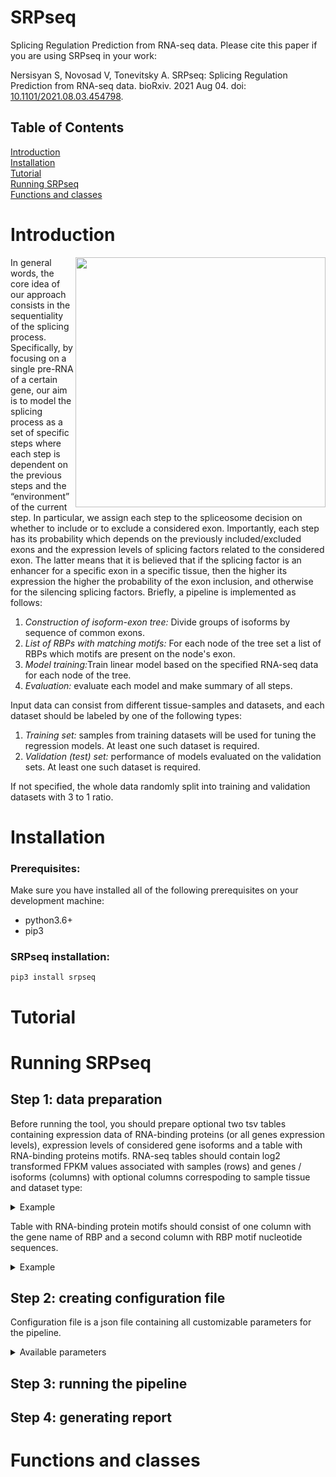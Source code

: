 # SRPseq

Splicing Regulation Prediction from RNA-seq data. Please cite this paper if you are using SRPseq in your work:

Nersisyan S, Novosad V, Tonevitsky A. SRPseq: Splicing Regulation Prediction from RNA-seq data. bioRxiv. 2021 Aug 04. doi: [10.1101/2021.08.03.454798](https://doi.org/10.1101/2021.08.03.454798).


## Table of Contents  
[Introduction](#introduction)  
[Installation](#installation)  
[Tutorial](#tutorial)  
[Running SRPseq](#running-srpseq)  
[Functions and classes](#functions-and-classes)  

# Introduction
<img align="right" width="400px" src="https://github.com/NovosadVictor/SRPseq/blob/dev/static/flowchart.png?raw=true">
<div>
<p>In general words, the core idea of our approach consists in the sequentiality of the splicing process. Specifically, by focusing on a single pre-RNA of a certain gene, our aim is to model the splicing process as a set of specific steps where each step is dependent on the previous steps and the “environment” of the current step. In particular, we assign each step to the spliceosome decision on whether to include or to exclude a considered exon. Importantly, each step has its probability which depends on the previously included/excluded exons and the expression levels of splicing factors related to the considered exon. The latter means that it is believed that if the splicing factor is an enhancer for a specific exon in a specific tissue, then the higher its expression the higher the probability of the exon inclusion, and otherwise for the silencing splicing factors. Briefly, a pipeline is implemented as follows:</p>
<ol>
  <li><i>Construction of isoform-exon tree:</i> Divide groups of isoforms by sequence of common exons.</li>
  <li><i>List of RBPs with matching motifs:</i> For each node of the tree set a list of RBPs which motifs are present on the node's exon.</li>
  <li><i>Model training:</i>Train linear model based on the specified RNA-seq data for each node of the tree.</li>
  <li><i>Evaluation:</i> evaluate each model and make summary of all steps.</li>
</ol>

Input data can consist from different tissue-samples and datasets, and each dataset should be labeled by one of the following types:
<ol>
<li><i>Training set:</i> samples from training datasets will be used for tuning the regression models. At least one such dataset is required.</li>
<li><i>Validation (test) set:</i> performance of models evaluated on the validation sets. At least one such dataset is required.</li>
</ol>

If not specified, the whole data randomly split into training and validation datasets with 3 to 1 ratio.

</div>

# Installation

### Prerequisites:
Make sure you have installed all of the following prerequisites on your development machine:
  - python3.6+  
  - pip3


### SRPseq installation:  
`pip3 install srpseq`

# Tutorial


# Running SRPseq

## Step 1: data preparation

Before running the tool, you should prepare optional two tsv tables containing expression data of RNA-binding proteins (or all genes expression levels), expression levels of considered gene isoforms and a table with RNA-binding proteins motifs. RNA-seq tables should contain log2 transformed FPKM values associated with samples (rows) and genes / isoforms (columns) with optional columns correspoding to sample tissue and dataset type:

<details>
  <summary>Example</summary>
  
  |            | ESRP1     | QKI       | [Tissue]  | [Dataset.Type] |
  | ---------- | --------- | --------- | --------- | --------       |
  | Sample 1   | 17.17     | 365.1     | TCGA-COAD | Training       |
  | Sample 2   | 56.99     | 123.9     | TCGA-COAD | Validation     |
  | ...        |           |           |           |                |
  | Sample 98  | 22.22     | 123.4     | TCGA-BRCA | Training       |
  | Sample 99  | 23.23     | 567.8     | TCGA-BRCA | Training       |
  | ...        |           |           | | |
  | Sample 511 | 10.82     | 665.8     | TCGA-READ | Validation     |
  | Sample 512 | 11.11     | 200.2     | TCGA-READ | Validation     |
</details>


Table with RNA-binding protein motifs should consist of one column with the gene name of RBP and a second column with RBP motif nucleotide sequences.
<details>
  <summary>Example</summary>
  
  |      RBP      | Motif |
  | ---------- | ----- |
  | ESRP1   | AGGGAU     |
  | ESRP1   | UGGGAAU     |
  | ...        |       |
  | QKI | ACACACUAACCU     |
  | QKI | ACUUAU     |
</details>

## Step 2: creating configuration file

Configuration file is a json file containing all customizable parameters for the pipeline.  

<details>
  <summary>Available parameters</summary> 

  🔴!NOTE! - All paths to files / directories can be either relative to the configuration file directory or absolute paths 
  * `rbp_data_path`
      Optional path to a tsv table containing expression levels of RBPs (by default, combined [TCGA](https://doi.org/10.1038%2Fng.2764) dataset is used).

  * `isoforms_data_path`
      Optional path to a tsv table containing expression levels of selected gene isoforms (by default, combined [TCGA](https://doi.org/10.1038%2Fng.2764) dataset is used).

  * `rbps_path`
      Optional path to a tsv table containing list of RBPs and their motifs (by default, [Attract](https://doi.org/10.1093/database/baw035) and [SpliceAid-F](https://doi.org/10.1093/nar/gks997) datasets are used).

  * `output_dir`
      Path to directory for output files. If it doesn't exist, it will be created.

  * `gene`  
      Gene name for splicing analysis

  * `rbps_tresh_mean`  
      Optional threshold value for expression median of RBPs for them to be considered in the analysis (RBPs with the median expression value lowe than the specified threshold are excluded).

  * `rbps_tresh_var`  
      Optional threshold value for expression variance of RBPs for them to be considered in the analysis (RBPs with the expression variance lowe than the specified threshold are excluded).

  * `isoforms_tresh_mean`  
      Optional threshold value for expression median of isoforms for them to be considered in the analysis (isoforms with the median expression value lowe than the specified threshold are excluded).

  * `isoforms_tresh_var`
      Optional threshold value for expression variance of isoforms for them to be considered in the analysis (isoforms with the expression variance lowe than the specified threshold are excluded).

  * `n_processes`
      Number of processes / threads to run on.
  
  * `random_state`
      Random seed (set to an arbitrary integer for reproducibility).

</details>

## Step 3: running the pipeline

## Step 4: generating report


# Functions and classes


